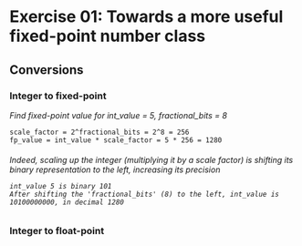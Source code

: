 # Exercise 01: Towards a more useful fixed-point number class

## Conversions
### Integer to fixed-point
*Find fixed-point value for int_value = 5, fractional_bits = 8*
```
scale_factor = 2^fractional_bits = 2^8 = 256
fp_value = int_value * scale_factor = 5 * 256 = 1280
```
<h6>Indeed, scaling up the integer (multiplying it by a scale factor) is shifting its binary representation to the left, increasing its precision 

```
int_value 5 is binary 101
After shifting the 'fractional_bits' (8) to the left, int_value is 10100000000, in decimal 1280
```
</h6>

### Integer to float-point
